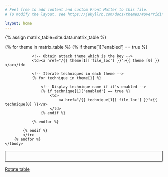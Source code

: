 ```yaml
---
# Feel free to add content and custom Front Matter to this file.
# To modify the layout, see https://jekyllrb.com/docs/themes/#overriding-theme-defaults

layout: home
--- 
```


{% assign matrix_table=site.data.matrix_table %}

<table>
    <tbody>
        <!-- Iterate themes and techniques in each theme defined in matrix_tabele.json -->
        {% for theme in matrix_table %}
            <tr>
            <!-- Skip theme if disabled values -->
            {% if theme[1]['enabled'] == true %}

                <!-- Obtain attack theme which is the key -->
                <td><a href="/{{ theme[1]['file_loc'] }}">{{ theme [0] }}</a></td>

                <!-- Iterate techniques in each theme -->
                {% for technique in theme[1] %}

                    <!-- Display technique name if it's enabled -->
                    {% if technique[1]['enabled'] == true %}
                        <td>
                            <a href="/{{ technique[1]['file_loc'] }}">{{ technique[0] }}</a>
                        </td>
                    {% endif %}

                {% endfor %}

            {% endif %}
            </tr>
        {% endfor %}
    </tbody>
</table>
<p><a href="#">Rotate table</a></p>

<style>
    table, caption, thead, tbody, td, tr{
        border: 1px solid black;
        padding: 1rem;
    }

</style>

<script src="jquery-3.3.1.min.js"></script>
<script>

    $("a").click(function(){
    $("table").each(function() {
        var $this = $(this);
        var newrows = [];
        $this.find("tr").each(function(){
            var i = 0;
            $(this).find("td").each(function(){
                i++;
                if(newrows[i] === undefined) { newrows[i] = $("<tr></tr>"); }
                newrows[i].append($(this));
            });
        });
        $this.find("tr").remove();
        $.each(newrows, function(){
            $this.append(this);
        });
    });
    
    return false;
});
</script>


